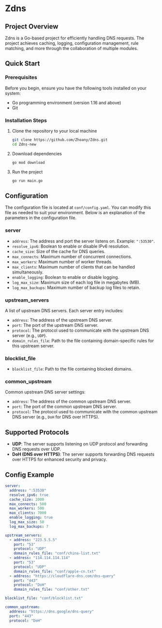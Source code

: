 
# Zdns


## Project Overview

Zdns is a Go-based project for efficiently handling DNS requests. The project achieves caching, logging, configuration management, rule matching, and more through the collaboration of multiple modules.

## Quick Start

### Prerequisites

Before you begin, ensure you have the following tools installed on your system:

- Go programming environment (version 1.16 and above)
- Git

### Installation Steps

1. Clone the repository to your local machine

   ```sh
   git clone https://github.com/Zhoany/Zdns.git
   cd Zdns-new
   ```

2. Download dependencies

   ```sh
   go mod download
   ```

3. Run the project

   ```sh
   go run main.go
   ```

## Configuration

The configuration file is located at `conf/config.yaml`. You can modify this file as needed to suit your environment. Below is an explanation of the parameters in the configuration file.

### server

- `address`: The address and port the server listens on. Example: `":53530"`.
- `resolve_ipv6`: Boolean to enable or disable IPv6 resolution.
- `cache_size`: Size of the cache for DNS queries.
- `max_connects`: Maximum number of concurrent connections.
- `max_workers`: Maximum number of worker threads.
- `max_clients`: Maximum number of clients that can be handled simultaneously.
- `enable_logging`: Boolean to enable or disable logging.
- `log_max_size`: Maximum size of each log file in megabytes (MB).
- `log_max_backups`: Maximum number of backup log files to retain.

### upstream_servers

A list of upstream DNS servers. Each server entry includes:

- `address`: The  address of the upstream DNS server.
- `port`: The port of the upstream DNS server.
- `protocol`: The protocol used to communicate with the upstream DNS server (e.g., `UDP`).
- `domain_rules_file`: Path to the file containing domain-specific rules for this upstream server.

### blocklist_file

- `blocklist_file`: Path to the file containing blocked domains.

### common_upstream

Common upstream DNS server settings:

- `address`: The address of the common upstream DNS server.
- `port`: The port of the common upstream DNS server.
- `protocol`: The protocol used to communicate with the common upstream DNS server (e.g., `DoH` for DNS over HTTPS).

## Supported Protocols

- **UDP**: The server supports listening on UDP protocol and forwarding DNS requests over UDP.
- **DoH (DNS over HTTPS)**: The server supports forwarding DNS requests over HTTPS for enhanced security and privacy.

## Config Example
``` yaml
server:
  address: ":53530"
  resolve_ipv6: true
  cache_size: 2000
  max_connects: 500
  max_workers: 500
  max_clients: 7000
  enable_logging: true
  log_max_size: 50       
  log_max_backups: 7    

upstream_servers:
  - address: "223.5.5.5"
    port: "53"
    protocol: "UDP"
    domain_rules_file: "conf/china-list.txt"
  - address: "114.114.114.114"
    port: "53"
    protocol: "UDP"
    domain_rules_file: "conf/apple-cn.txt"
  - address: "https://cloudflare-dns.com/dns-query"
    port: "443"
    protocol: "DoH"
    domain_rules_file: "conf/other.txt"

blocklist_file: "conf/blocklist.txt"

common_upstream:
  address: "https://dns.google/dns-query"
  port: "443"
  protocol: "DoH"
```
